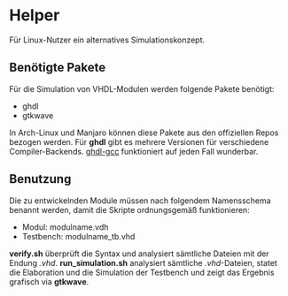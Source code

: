 # Helper
Für Linux-Nutzer ein alternatives Simulationskonzept.

## Benötigte Pakete
Für die Simulation von VHDL-Modulen werden folgende Pakete benötigt:
* ghdl
* gtkwave

In Arch-Linux und Manjaro können diese Pakete aus den offiziellen Repos bezogen werden. Für **ghdl** gibt es mehrere Versionen für verschiedene Compiler-Backends. [ghdl-gcc](https://www.archlinux.org/packages/community/x86_64/ghdl-gcc/) funktioniert auf jeden Fall wunderbar.

## Benutzung
Die zu entwickelnden Module müssen nach folgendem Namensschema benannt werden, damit die Skripte ordnungsgemäß funktionieren:
* Modul: modulname.vdh
* Testbench: modulname\_tb.vhd

**verify.sh** überprüft die Syntax und analysiert sämtliche Dateien mit der Endung *.vhd*. **run_simulation.sh** analysiert sämtliche *.vhd*-Dateien, statet die Elaboration und die Simulation der Testbench und zeigt das Ergebnis grafisch via **gtkwave**.
